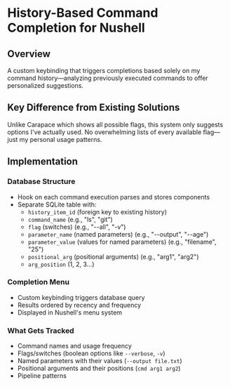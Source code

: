# History-Based Command Completion for Nushell

## Overview
A custom keybinding that triggers completions based solely on my command history—analyzing previously executed commands to offer personalized suggestions.

## Key Difference from Existing Solutions
Unlike Carapace which shows all possible flags, this system only suggests options I've actually used. No overwhelming lists of every available flag—just my personal usage patterns.

## Implementation

### Database Structure
- Hook on each command execution parses and stores components
- Separate SQLite table with:
  - `history_item_id` (foreign key to existing history)
  - `command_name` (e.g., "ls", "git")
  - `flag` (switches) (e.g., "--all", "-v")
  - `parameter_name` (named parameters) (e.g., "--output", "--age")
  - `parameter_value` (values for named parameters) (e.g., "filename", "25")
  - `positional_arg` (positional arguments) (e.g., "arg1", "arg2")
  - `arg_position` (1, 2, 3...)

### Completion Menu
- Custom keybinding triggers database query
- Results ordered by recency and frequency
- Displayed in Nushell's menu system

### What Gets Tracked
- Command names and usage frequency
- Flags/switches (boolean options like `--verbose`, `-v`)
- Named parameters with their values (`--output file.txt`)
- Positional arguments and their positions (`cmd arg1 arg2`)
- Pipeline patterns
